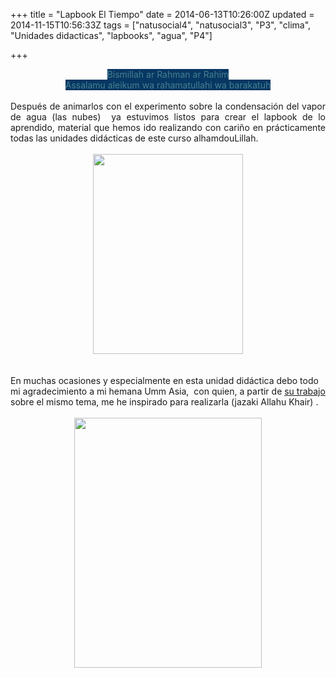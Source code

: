 +++
title = "Lapbook El Tiempo"
date = 2014-06-13T10:26:00Z
updated = 2014-11-15T10:56:33Z
tags = ["natusocial4", "natusocial3", "P3", "clima", "Unidades didacticas", "lapbooks", "agua", "P4"]

+++

<div dir="ltr" style="text-align: left;" trbidi="on"><div style="text-align: center;"><span style="background-color: #073763;"><span style="color: #45818e;">Bismillah ar Rahman ar Rahim<br />Assalamu aleikum wa rahamatullahi wa barakatuh</span></span></div><div style="text-align: center;"><br /></div><div style="text-align: justify;">Después de animarlos con el experimento sobre la condensación del vapor de agua (las nubes)&nbsp; ya estuvimos listos para crear el lapbook de lo aprendido, material que hemos ido realizando con cariño en prácticamente todas las unidades didácticas de este curso alhamdouLillah.&nbsp;</div><div style="text-align: justify;"><br /></div><div class="separator" style="clear: both; text-align: center;"><a href="https://images-blogger-opensocial.googleusercontent.com/gadgets/proxy?url=http%3A%2F%2Flh4.ggpht.com%2F-SiSrKAOI50w%2FU4_8UQfLppI%2FAAAAAAAAGvE%2F5_dYBnFrCn8%2Fs640%2F2014-06-03-14-08-12_deco.jpg&amp;container=blogger&amp;gadget=a&amp;rewriteMime=image%2F*" imageanchor="1" style="margin-left: 1em; margin-right: 1em;"><img border="0" src="http://lh4.ggpht.com/-SiSrKAOI50w/U4_8UQfLppI/AAAAAAAAGvE/5_dYBnFrCn8/s640/2014-06-03-14-08-12_deco.jpg" height="320" width="240" /></a></div><br /><a name='more'></a><br />En muchas ocasiones y especialmente en esta unidad didáctica debo todo mi agradecimiento a mi hemana Umm Asia,&nbsp; con quien,  a partir de <a href="http://lapicesdecoloresymadera.blogspot.com.es/2014/05/lapbook-fenomenos-atmosfericos.html" target="_blank">su trabajo</a> sobre el mismo tema,  me he inspirado para realizarla (jazaki Allahu Khair) .<br /><br /><div class="separator" style="clear: both; text-align: center;"></div><div class="separator" style="clear: both; text-align: center;"><a href="http://lh6.ggpht.com/-n-W7574Fa1k/U4_8lYfJLII/AAAAAAAAGvM/oNVtY1PQQM8/s1600/2014-06-04-10-40-23_deco.jpg" imageanchor="1" style="margin-left: 1em; margin-right: 1em;"> <img border="0" src="http://lh6.ggpht.com/-n-W7574Fa1k/U4_8lYfJLII/AAAAAAAAGvM/oNVtY1PQQM8/s640/2014-06-04-10-40-23_deco.jpg" height="400" width="300" /> </a> </div></div>
